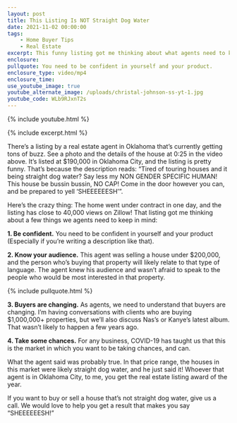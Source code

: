 ```yaml
---
layout: post
title: This Listing Is NOT Straight Dog Water
date: 2021-11-02 00:00:00
tags:
    - Home Buyer Tips
    - Real Estate
excerpt: This funny listing got me thinking about what agents need to keep in mind.
enclosure:
pullquote: You need to be confident in yourself and your product.
enclosure_type: video/mp4
enclosure_time:
use_youtube_image: true
youtube_alternate_image: /uploads/christal-johnson-ss-yt-1.jpg
youtube_code: WLb9RJxnT2s
---
```

{% include youtube.html %}

{% include excerpt.html %}

There’s a listing by a real estate agent in Oklahoma that’s currently getting tons of buzz. See a photo and the details of the house at 0:25 in the video above. It’s listed at $190,000 in Oklahoma City, and the listing is pretty funny. That’s because the description reads: “Tired of touring houses and it being straight dog water? Say less my NON GENDER SPECIFIC HUMAN\! This house be bussin bussin, NO CAP\! Come in the door however you can, and be prepared to yell ‘SHEEEEEESH’”.&nbsp;

Here’s the crazy thing: The home went under contract in one day, and the listing has close to 40,000 views on Zillow\! That listing got me thinking about a few things we agents need to keep in mind:

**1\. Be confident.** You need to be confident in yourself and your product (Especially if you’re writing a description like that).

**2\. Know your audience.** This agent was selling a house under $200,000, and the person who’s buying that property will likely relate to that type of language. The agent knew his audience and wasn’t afraid to speak to the people who would be most interested in that property.&nbsp;

{% include pullquote.html %}

**3\. Buyers are changing.** As agents, we need to understand that buyers are changing. I’m having conversations with clients who are buying $1,000,000+ properties, but we’ll also discuss Nas’s or Kanye’s latest album. That wasn’t likely to happen a few years ago.

**4\. Take some chances.** For any business, COVID-19 has taught us that this is the market in which you want to be taking chances, and can.&nbsp;

What the agent said was probably true. In that price range, the houses in this market were likely straight dog water, and he just said it\! Whoever that agent is in Oklahoma City, to me, you get the real estate listing award of the year.

If you want to buy or sell a house that’s not straight dog water, give us a call. We would love to help you get a result that makes you say “SHEEEEEESH\!”
